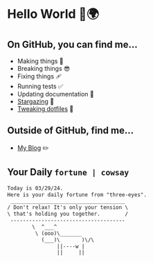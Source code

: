# Hello World 👋🌍

## On GitHub, you can find me...

- Making things 🧰
- Breaking things 😎
- Fixing things 🩹
- Running tests ✅
- Updating documentation 📝
- [Stargazing](https://github.com/lemonase?tab=stars) 🌟
- [Tweaking dotfiles](https://github.com/lemonase/dotfiles) 📁


## Outside of GitHub, find me...

- [My Blog](https://madjam.dev/) ✏️

## Your Daily `fortune | cowsay`

```txt
Today is 03/29/24.
Here is your daily fortune from "three-eyes".
 _____________________________________
/ Don't relax! It's only your tension \
\ that's holding you together.        /
 -------------------------------------
        \  ^___^
         \ (ooo)\_______
           (___)\       )\/\
                ||----w |
                ||     ||
```
